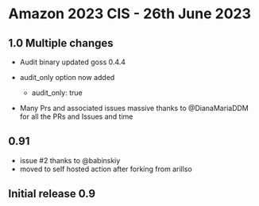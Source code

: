 # Amazon 2023 CIS - 26th June 2023

## 1.0 Multiple changes

- Audit binary updated goss 0.4.4
- audit_only option now added
  - audit_only: true

- Many Prs and associated issues
  massive thanks to @DianaMariaDDM for all the PRs and Issues and time

## 0.91

- issue #2 thanks to @babinskiy
- moved to self hosted action after forking from arillso

## Initial release 0.9
